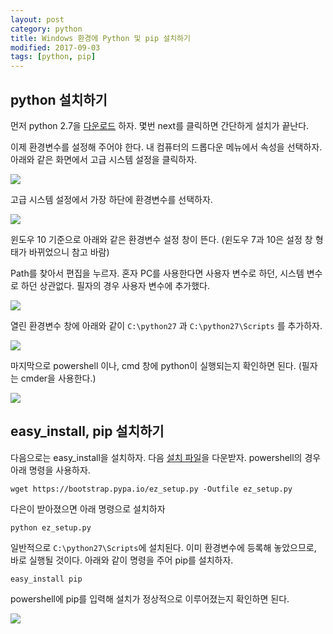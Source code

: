 ```yaml
---
layout: post
category: python
title: Windows 환경에 Python 및 pip 설치하기
modified: 2017-09-03
tags: [python, pip]
---
```


## python 설치하기

먼저 python 2.7을 [다운로드](https://www.python.org/ftp/python/2.7.13/python-2.7.13.msi) 하자. 몇번 next를 클릭하면 간단하게 설치가 끝난다.

이제 환경변수를 설정해 주어야 한다. 내 컴퓨터의 드롭다운 메뉴에서 속성을 선택하자. 아래와 같은 화면에서 고급 시스템 설정을 클릭하자.

[![](/images/006.python-pip/1.png)](/images/006.python-pip/1.png)

고급 시스템 설정에서 가장 하단에 환경변수를 선택하자.

[![](/images/006.python-pip/2.png)](/images/006.python-pip/2.png)

윈도우 10 기준으로 아래와 같은 환경변수 설정 창이 뜬다. (윈도우 7과 10은 설정 창 형태가 바뀌었으니 참고 바람)

Path를 찾아서 편집을 누르자. 혼자 PC를 사용한다면 사용자 변수로 하던, 시스템 변수로 하던 상관없다. 필자의 경우 사용자 변수에 추가했다.

[![](/images/006.python-pip/3.png)](/images/006.python-pip/3.png)

열린 환경변수 창에 아래와 같이 ```C:\python27``` 과 ```C:\python27\Scripts``` 를 추가하자. 

[![](/images/006.python-pip/4.png)](/images/006.python-pip/4.png)

마지막으로 powershell 이나, cmd 창에 python이 실행되는지 확인하면 된다. (필자는 cmder을 사용한다.)

[![](/images/006.python-pip/5.png)](/images/006.python-pip/5.png)


## easy_install, pip 설치하기

다음으로는 easy_install을 설치하자. 다음 [설치 파일](https://bootstrap.pypa.io/ez_setup.py)을 다운받자. powershell의 경우 아래 명령을 사용하자.

	wget https://bootstrap.pypa.io/ez_setup.py -Outfile ez_setup.py

다은이 받아졌으면 아래 명령으로 설치하자

	python ez_setup.py

일반적으로 ```C:\python27\Scripts```에 설치된다. 이미 환경변수에 등록해 놓았으므로, 바로 실행될 것이다. 아래와 같이 명령을 주어 pip를 설치하자.

	easy_install pip

powershell에 pip를 입력해 설치가 정상적으로 이루어졌는지 확인하면 된다.

[![](/images/006.python-pip/6.png)](/images/006.python-pip/6.png)
